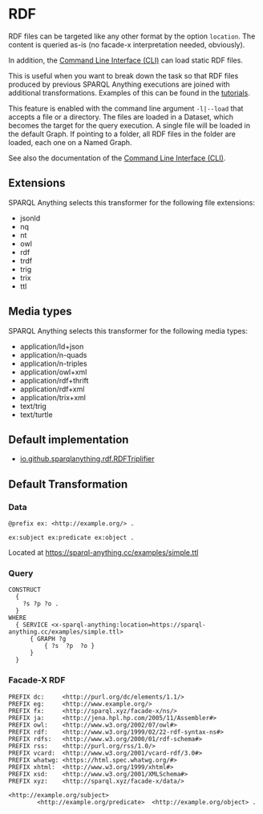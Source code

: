 <!-- This page has been generated with sparql-anything-documentation-generator module -->

# RDF

RDF files can be targeted like any other format by the option `location`. The content is queried as-is (no facade-x interpretation needed, obviously). 


In addition, the [Command Line Interface (CLI)](../CLI.md) can load static RDF files.

This is useful when you want to break down the task so that RDF files produced by previous SPARQL Anything executions are joined with additional transformations.
Examples of this can be found in the [tutorials](../TUTORIALS.md).

This feature is enabled with the command line argument `-l|--load` that accepts a file or a directory.
The files are loaded in a Dataset, which becomes the target for the query execution.
A single file will be loaded in the default Graph. 
If pointing to a folder, all RDF files in the folder are loaded, each one on a Named Graph.

See also the documentation of the [Command Line Interface (CLI)](../CLI.md).


## Extensions

SPARQL Anything selects this transformer for the following file extensions:

- jsonld
- nq
- nt
- owl
- rdf
- trdf
- trig
- trix
- ttl

## Media types

SPARQL Anything selects this transformer for the following media types:

- application/ld+json
- application/n-quads
- application/n-triples
- application/owl+xml
- application/rdf+thrift
- application/rdf+xml
- application/trix+xml
- text/trig
- text/turtle

## Default implementation

- [io.github.sparqlanything.rdf.RDFTriplifier](../sparql-anything-rdf/src/main/java/io/github/sparqlanything/rdf/RDFTriplifier.java)

## Default Transformation

### Data

```RDF
@prefix ex: <http://example.org/> .

ex:subject ex:predicate ex:object .

```

Located at https://sparql-anything.cc/examples/simple.ttl

### Query

```
CONSTRUCT 
  { 
    ?s ?p ?o .
  }
WHERE
  { SERVICE <x-sparql-anything:location=https://sparql-anything.cc/examples/simple.ttl>
      { GRAPH ?g
          { ?s  ?p  ?o }
      }
  }

```

### Facade-X RDF

```turtle
PREFIX dc:     <http://purl.org/dc/elements/1.1/>
PREFIX eg:     <http://www.example.org/>
PREFIX fx:     <http://sparql.xyz/facade-x/ns/>
PREFIX ja:     <http://jena.hpl.hp.com/2005/11/Assembler#>
PREFIX owl:    <http://www.w3.org/2002/07/owl#>
PREFIX rdf:    <http://www.w3.org/1999/02/22-rdf-syntax-ns#>
PREFIX rdfs:   <http://www.w3.org/2000/01/rdf-schema#>
PREFIX rss:    <http://purl.org/rss/1.0/>
PREFIX vcard:  <http://www.w3.org/2001/vcard-rdf/3.0#>
PREFIX whatwg: <https://html.spec.whatwg.org/#>
PREFIX xhtml:  <http://www.w3.org/1999/xhtml#>
PREFIX xsd:    <http://www.w3.org/2001/XMLSchema#>
PREFIX xyz:    <http://sparql.xyz/facade-x/data/>

<http://example.org/subject>
        <http://example.org/predicate>  <http://example.org/object> .

```





